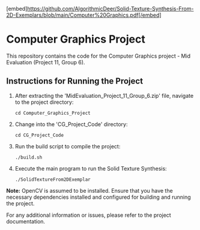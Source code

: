 [embed]https://github.com/AlgorithmicDeer/Solid-Texture-Synthesis-From-2D-Exemplars/blob/main/Computer%20Graphics.pdf[/embed]
# Computer Graphics Project

This repository contains the code for the Computer Graphics project - Mid Evaluation (Project 11, Group 6).

## Instructions for Running the Project

1. After extracting the 'MidEvaluation_Project_11_Group_6.zip' file, navigate to the project directory:

    ```
    cd Computer_Graphics_Project
    ```

2. Change into the 'CG_Project_Code' directory:

    ```
    cd CG_Project_Code
    ```

3. Run the build script to compile the project:

    ```
    ./build.sh
    ```

4. Execute the main program to run the Solid Texture Synthesis:

    ```
    ./SolidTextureFrom2DExemplar
    ```

**Note:** OpenCV is assumed to be installed. Ensure that you have the necessary dependencies installed and configured for building and running the project.

For any additional information or issues, please refer to the project documentation.

